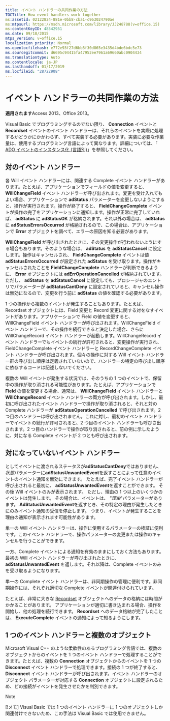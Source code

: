 ```yaml
---
title: イベント ハンドラーの共同作業の方法
TOCTitle: How event handlers work together
ms:assetid: 02122824-881e-0bb8-cba1-c963024790ae
ms:mtpsurl: https://msdn.microsoft.com/library/JJ248788(v=office.15)
ms:contentKeyID: 48542951
ms.date: 09/18/2015
mtps_version: v=office.15
localization_priority: Normal
ms.openlocfilehash: e772e93f27d6bb5f30d865e3435d4bde6bdc5e73
ms.sourcegitcommit: d6695c94415fa47952ee7961a69660abc0904434
ms.translationtype: Auto
ms.contentlocale: ja-JP
ms.lasthandoff: 01/17/2019
ms.locfileid: "28722908"
---
```

# <a name="how-event-handlers-work-together"></a>イベント ハンドラーの共同作業の方法

**適用されます**Access 2013、Office 2013。

Visual Basic でプログラミングするのでない限り、 **Connection** イベントと **Recordset** イベントのイベント ハンドラーは、それらのイベントを実際に処理するかどうかにかかわらず、すべて実装する必要があります。実装に必要な作業量は、使用するプログラミング言語によって異なります。詳細については、「 [ADO イベントのインスタンス化 (言語別)](https://docs.microsoft.com/office/client-developer/access/desktop-database-reference/ado-event-instantiation-by-language-ado)」を参照してください。

## <a name="paired-event-handlers"></a>対のイベント ハンドラー

各 Will イベント ハンドラーには、関連する Complete イベント ハンドラーがあります。たとえば、アプリケーションでフィールドの値を変更すると、 **WillChangeField** イベント ハンドラーが呼び出されます。変更を受け入れてもよい場合、アプリケーションで **adStatus** パラメーターを変更しないようにすると、操作が実行されます。操作が終了すると、 **FieldChangeComplete** イベントが操作の完了をアプリケーションに通知します。操作が正常に完了していれば、 **adStatus** に **adStatusOK** が格納されます。それ以外の場合は、 **adStatus** に **adStatusErrorsOccurred** が格納されるので、この場合は、アプリケーションで **Error** オブジェクトを調べて、エラーの原因を知る必要があります。

**WillChangeField** が呼び出されたときに、その変更操作が行われないようにする場合もあります。そのような場合は、 **adStatus** を **adStatusCancel** に設定します。操作はキャンセルされ、 **FieldChangeComplete** イベントは値 **adStatusErrorsOccurred** が設定された **adStatus** を受け取ります。操作がキャンセルされたことを **FieldChangeComplete** ハンドラーが判断できるように、 **Error** オブジェクトには **adErrOperationCancelled** が格納されています。ただし、 **adStatus** を **adStatusCancel** に設定しても、プロシージャのエントリでパラメーターが **adStatusCantDeny** に設定されていると、キャンセル操作は無効になるので、変更を行う前に **adStatus** の値を確認する必要があります。

1 つの操作から複数のイベントが発生することもあります。たとえば、Recordset オブジェクトには、Field 変更と Record 変更に関する対をなすイベントがあります。アプリケーションで Field の値を変更すると、WillChangeField イベント ハンドラーが呼び出されます。WillChangeField イベント ハンドラーで、その操作を続行できると決定した場合、さらに WillChangeRecord イベント ハンドラーが起動します。WillChangeRecord イベント ハンドラーでもイベントの続行が許可されると、変更操作が実行され、FieldChangeComplete イベント ハンドラーと RecordChangeComplete イベント ハンドラーが呼び出されます。個々の操作に対する Will イベント ハンドラー群の呼び出し順序は定義されていないので、ハンドラーの特定の呼び出し順序に依存するコードは記述しないでください。

複数の Will イベントが発生する状況では、そのうちの 1 つのイベントで、保留中の操作が取り消される可能性があります。たとえば、アプリケーションで **Field** の値を変更する場合、通常は、 **WillChangeField** イベント ハンドラーと **WillChangeRecord** イベント ハンドラーの両方が呼び出されます。しかし、最初に呼び出されたイベント ハンドラーで操作が取り消されると、それと対の Complete ハンドラーが **adStatusOperationCancelled** で呼び出されます。2 つ目のハンドラーは呼び出されません。これに対し、最初のイベント ハンドラーでイベントの続行が許可されると、2 つ目のイベント ハンドラーも呼びさ出されます。2 つ目のハンドラーで操作が取り消されると、前の例に示したように、対になる Complete イベントが 2 つとも呼び出されます。

## <a name="unpaired-event-handlers"></a>対になっていないイベント ハンドラー

としてイベントに渡されるステータスが**adStatusCantDeny**ではありません、*状態*パラメーターに**adStatusUnwantedEvent**を返すことによって任意のイベントのイベント通知を無効にできます。 たとえば、完了イベント ハンドラーが呼び出されると最初に、 **adStatusUnwantedEvent**を返すことができます。 その後 Will イベントのみが表示されます。 ただし、理由の 1 つ以上のいくつかのイベントは発生します。 その場合は、イベントは、 *"理由*"パラメーターがあります。 **AdStatusUnwantedEvent**を返すとき、その特定の理由が発生したときにのみイベント通知の受信を停止します。 つまり、イベントが発生することを理由の通知が表示されます可能性があります。

単一の Will イベント ハンドラーは、操作に使用するパラメーターの検証に便利です。このイベント ハンドラーで、操作パラメーターの変更または操作のキャンセルを行うことができます。

一方、Complete イベントによる通知を有効のままにしておく方法もあります。最初の Will イベント ハンドラーが呼び出されたときに、 **adStatusUnwantedEvent** を返します。それ以降は、Complete イベントのみを受け取るようになります。

単一の Complete イベント ハンドラーは、非同期操作の管理に便利です。非同期操作には、それぞれ適切な Complete イベントが関連付けられています。

たとえば、非常に大きな [Recordset](recordset-object-ado.md) オブジェクトへのデータの格納には時間がかかることがあります。 アプリケーションが適切に書き込まれる場合、操作を開始し、他の処理を続行できます。 **Recordset** へのデータ格納が完了したことは、 **ExecuteComplete** イベントの通知によって知るようにします。

## <a name="single-event-handlers-and-multiple-objects"></a>1 つのイベント ハンドラーと複数のオブジェクト

Microsoft Visual C++ のような柔軟性のあるプログラミング言語では、複数のオブジェクトからのイベントを 1 つのイベント ハンドラーで処理することができます。たとえば、複数の **Connection** オブジェクトからのイベントを 1 つの **Disconnect** イベント ハンドラーで処理できます。接続の 1 つが終了すると、 **Disconnect** イベント ハンドラーが呼び出されます。イベント ハンドラーのオブジェクト パラメーターが対応する **Connection** オブジェクトに設定されるため、どの接続がイベントを発生させたかを判別できます。

> [!NOTE]
> [!メモ] Visual Basic では 1 つのイベント ハンドラーに 1 つのオブジェクトしか関連付けできないため、この手法は Visual Basic では使用できません。


